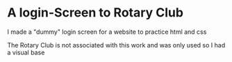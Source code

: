 # A login-Screen to Rotary Club

I made a "dummy" login screen for a website to practice html and css

The Rotary Club is not associated with this work and was only used so I had a visual base
